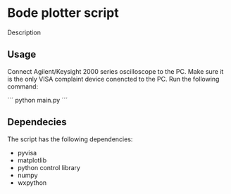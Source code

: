 # Bode plotter script

Description

## Usage

Connect Agilent/Keysight 2000 series oscilloscope to the PC. Make sure it is the only VISA complaint device conencted to the PC. Run the following command:

´´´
python main.py
´´´

## Dependecies

The script has the following dependencies:

- pyvisa
- matplotlib
- python control library
- numpy
- wxpython

